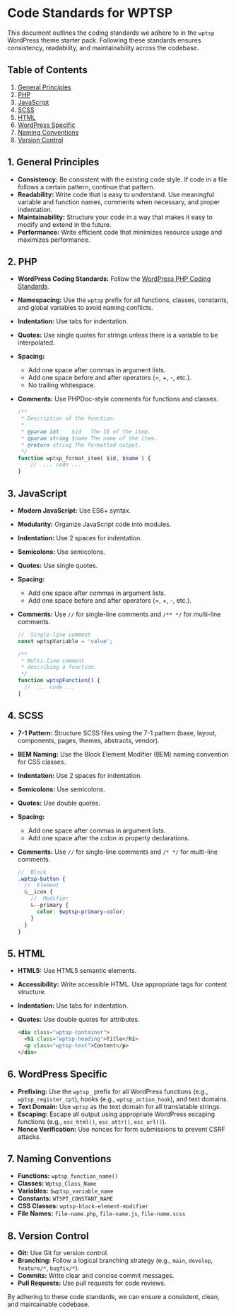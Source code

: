 # Code Standards for WPTSP

This document outlines the coding standards we adhere to in the `wptsp` WordPress theme starter pack. Following these standards ensures consistency, readability, and maintainability across the codebase.

## Table of Contents

1.  [General Principles](#general-principles)
2.  [PHP](#php)
3.  [JavaScript](#javascript)
4.  [SCSS](#scss)
5.  [HTML](#html)
6.  [WordPress Specific](#wordpress-specific)
7.  [Naming Conventions](#naming-conventions)
8.  [Version Control](#version-control)

## 1. General Principles

- **Consistency:** Be consistent with the existing code style. If code in a file follows a certain pattern, continue that pattern.
- **Readability:** Write code that is easy to understand. Use meaningful variable and function names, comments when necessary, and proper indentation.
- **Maintainability:** Structure your code in a way that makes it easy to modify and extend in the future.
- **Performance:** Write efficient code that minimizes resource usage and maximizes performance.

## 2. PHP

- **WordPress Coding Standards:** Follow the [WordPress PHP Coding Standards](https://developer.wordpress.org/coding-standards/wordpress-coding-standards/).
- **Namespacing:** Use the `wptsp` prefix for all functions, classes, constants, and global variables to avoid naming conflicts.
- **Indentation:** Use tabs for indentation.
- **Quotes:** Use single quotes for strings unless there is a variable to be interpolated.
- **Spacing:**
  - Add one space after commas in argument lists.
  - Add one space before and after operators (=, +, -, etc.).
  - No trailing whitespace.
- **Comments:** Use PHPDoc-style comments for functions and classes.

  ```php
  /**
   * Description of the function.
   *
   * @param int    $id   The ID of the item.
   * @param string $name The name of the item.
   * @return string The formatted output.
   */
  function wptsp_format_item( $id, $name ) {
      //  ... code ...
  }
  ```

## 3. JavaScript

- **Modern JavaScript:** Use ES6+ syntax.
- **Modularity:** Organize JavaScript code into modules.
- **Indentation:** Use 2 spaces for indentation.
- **Semicolons:** Use semicolons.
- **Quotes:** Use single quotes.
- **Spacing:**
  - Add one space after commas in argument lists.
  - Add one space before and after operators (=, +, -, etc.).
- **Comments:** Use `//` for single-line comments and `/** */` for multi-line comments.

  ```javascript
  //  Single-line comment
  const wptspVariable = 'value';

  /**
   * Multi-line comment
   * describing a function.
   */
  function wptspFunction() {
    //  ... code ...
  }
  ```

## 4. SCSS

- **7-1 Pattern:** Structure SCSS files using the 7-1 pattern (base, layout, components, pages, themes, abstracts, vendor).
- **BEM Naming:** Use the Block Element Modifier (BEM) naming convention for CSS classes.
- **Indentation:** Use 2 spaces for indentation.
- **Semicolons:** Use semicolons.
- **Quotes:** Use double quotes.
- **Spacing:**
  - Add one space after commas in argument lists.
  - Add one space after the colon in property declarations.
- **Comments:** Use `//` for single-line comments and `/* */` for multi-line comments.

  ```scss
  //  Block
  .wptsp-button {
    //  Element
    &__icon {
      //  Modifier
      &--primary {
        color: $wptsp-primary-color;
      }
    }
  }
  ```

## 5. HTML

- **HTML5:** Use HTML5 semantic elements.
- **Accessibility:** Write accessible HTML. Use appropriate tags for content structure.
- **Indentation:** Use tabs for indentation.
- **Quotes:** Use double quotes for attributes.

  ```html
  <div class="wptsp-container">
    <h1 class="wptsp-heading">Title</h1>
    <p class="wptsp-text">Content</p>
  </div>
  ```

## 6. WordPress Specific

- **Prefixing:** Use the `wptsp_` prefix for all WordPress functions (e.g., `wptsp_register_cpt`), hooks (e.g., `wptsp_action_hook`), and text domains.
- **Text Domain:** Use `wptsp` as the text domain for all translatable strings.
- **Escaping:** Escape all output using appropriate WordPress escaping functions (e.g., `esc_html()`, `esc_attr()`, `esc_url()`).
- **Nonce Verification:** Use nonces for form submissions to prevent CSRF attacks.

## 7. Naming Conventions

- **Functions:** `wptsp_function_name()`
- **Classes:** `Wptsp_Class_Name`
- **Variables:** `$wptsp_variable_name`
- **Constants:** `WTSPT_CONSTANT_NAME`
- **CSS Classes:** `wptsp-block-element-modifier`
- **File Names:** `file-name.php`, `file-name.js`, `file-name.scss`

## 8. Version Control

- **Git:** Use Git for version control.
- **Branching:** Follow a logical branching strategy (e.g., `main`, `develop`, `feature/*`, `bugfix/*`).
- **Commits:** Write clear and concise commit messages.
- **Pull Requests:** Use pull requests for code reviews.

By adhering to these code standards, we can ensure a consistent, clean, and maintainable codebase.
